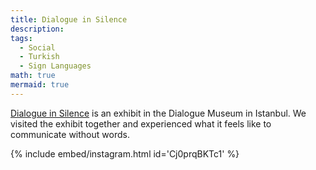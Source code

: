 ```yaml
---
title: Dialogue in Silence
description:
tags:
  - Social
  - Turkish
  - Sign Languages
math: true
mermaid: true
---
```


[Dialogue in Silence](https://www.istanbuldiyalogmuzesi.org/en/dialogue-in-the-silence/) is an exhibit in the Dialogue Museum in Istanbul. We visited the exhibit together and experienced what it feels like to communicate without words.

{% include embed/instagram.html id='Cj0prqBKTc1' %}